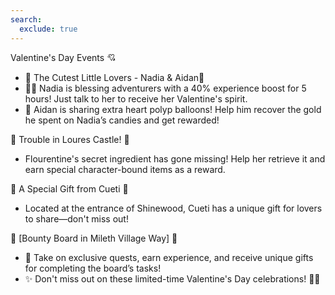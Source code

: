 ```yaml
---
search:
  exclude: true
---
```


Valentine's Day Events 💘

- 💞 The Cutest Little Lovers - Nadia & Aidan💞
- 🧙‍♀️ Nadia is blessing adventurers with a 40% experience boost for 5 hours! Just talk to her to receive her Valentine's spirit.
- 🎈 Aidan is sharing extra heart polyp balloons! Help him recover the gold he spent on Nadia’s candies and get rewarded!

🏰 Trouble in Loures Castle! 🏰

- Flourentine's secret ingredient has gone missing! Help her retrieve it and earn special character-bound items as a reward.

🎁 A Special Gift from Cueti 🎁

- Located at the entrance of Shinewood, Cueti has a unique gift for lovers to share—don't miss out!

📜 [Bounty Board in Mileth Village Way] 📜

- 🏹 Take on exclusive quests, earn experience, and receive unique gifts for completing the board’s tasks!
- ✨ Don't miss out on these limited-time Valentine's Day celebrations! 🎊💖
